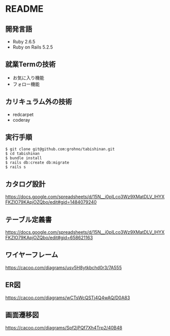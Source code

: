 # README

## 開発言語

- Ruby 2.6.5
- Ruby on Rails 5.2.5


## 就業Termの技術

- お気に入り機能
- フォロー機能


## カリキュラム外の技術

- redcarpet
- coderay


## 実行手順

```
$ git clone git@github.com:grohno/tabishinan.git
$ cd tabishinan
$ bundle install
$ rails db:create db:migrate
$ rails s
```

## カタログ設計
https://docs.google.com/spreadsheets/d/15N__i0pILco3Wz9XMatDLV_lHYXFKZlO79KApjOZQbo/edit#gid=1484079240


## テーブル定義書
https://docs.google.com/spreadsheets/d/15N__i0pILco3Wz9XMatDLV_lHYXFKZlO79KApjOZQbo/edit#gid=658621163


## ワイヤーフレーム
https://cacoo.com/diagrams/usv5H8ytkbchd0r3/7A555


## ER図
https://cacoo.com/diagrams/wCTsWcQSTj4Q4wAQ/D0A83


## 画面遷移図
https://cacoo.com/diagrams/Spf2jPQf7Xh4Trp2/40B48
